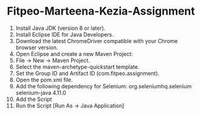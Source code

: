 # Fitpeo-Marteena-Kezia-Assignment
1. Install Java JDK (version 8 or later).
2. Install Eclipse IDE for Java Developers.
3. Download the latest ChromeDriver compatible with your Chrome browser version.
4. Open Eclipse and create a new Maven Project:
5. File → New → Maven Project.
6. Select the maven-archetype-quickstart template.
7. Set the Group ID and Artifact ID (com.fitpeo.assignment).
8. Open the pom.xml file.
9. Add the following dependency for Selenium:
   <dependencies>
    <dependency>
        <groupId>org.seleniumhq.selenium</groupId>
        <artifactId>selenium-java</artifactId>
        <version>4.11.0</version>
    </dependency>
   </dependencies>
10. Add the Script
11. Run the Script [Run As → Java Application]
